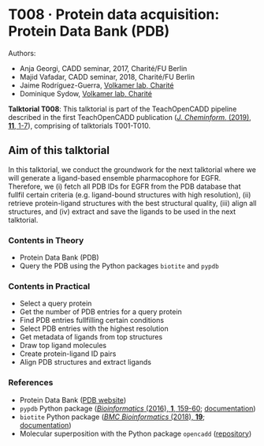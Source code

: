 # T008 · Protein data acquisition: Protein Data Bank (PDB) 

Authors:

- Anja Georgi, CADD seminar, 2017, Charité/FU Berlin
- Majid Vafadar, CADD seminar, 2018, Charité/FU Berlin
- Jaime Rodríguez-Guerra, [Volkamer lab, Charité](https://volkamerlab.org/)
- Dominique Sydow, [Volkamer lab, Charité](https://volkamerlab.org/)


__Talktorial T008__: This talktorial is part of the TeachOpenCADD pipeline described in the first TeachOpenCADD publication ([_J. Cheminform._ (2019), **11**, 1-7](https://jcheminf.biomedcentral.com/articles/10.1186/s13321-019-0351-x)), comprising of talktorials T001-T010.


## Aim of this talktorial

In this talktorial, we conduct the groundwork for the next talktorial where we will generate a ligand-based ensemble pharmacophore for EGFR. Therefore, we 
(i) fetch all PDB IDs for EGFR from the PDB database that fullfil certain criteria (e.g. ligand-bound structures with high resolution), 
(ii) retrieve protein-ligand structures with the best structural quality, 
(iii) align all structures, and 
(iv) extract and save the ligands to be used in the next talktorial.


### Contents in Theory

* Protein Data Bank (PDB)
* Query the PDB using the Python packages `biotite` and `pypdb`


### Contents in Practical

* Select a query protein
* Get the number of PDB entries for a query protein
* Find PDB entries fullfilling certain conditions
* Select PDB entries with the highest resolution
* Get metadata of ligands from top structures
* Draw top ligand molecules
* Create protein-ligand ID pairs
* Align PDB structures and extract ligands


### References

* Protein Data Bank 
([PDB website](http://www.rcsb.org/))
* `pypdb` Python package 
([_Bioinformatics_ (2016), **1**, 159-60](https://academic.oup.com/bioinformatics/article-lookup/doi/10.1093/bioinformatics/btv543); [documentation](http://www.wgilpin.com/pypdb_docs/html/))
* `biotite` Python package ([_BMC Bioinformatics_ (2018), **19**](https://bmcbioinformatics.biomedcentral.com/articles/10.1186/s12859-018-2367-z); [documentation](https://www.biotite-python.org/))
* Molecular superposition with the Python package `opencadd` ([repository](https://github.com/volkamerlab/opencadd))
